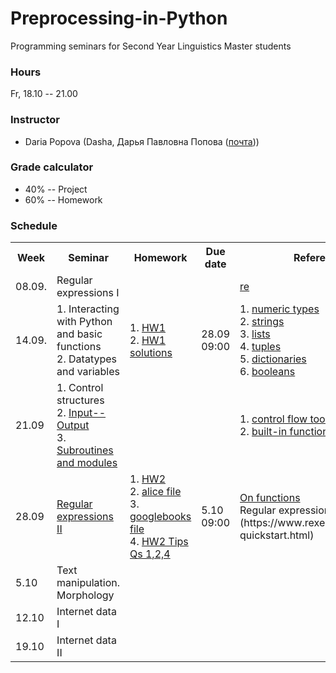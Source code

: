 # Preprocessing-in-Python

Programming seminars for Second Year Linguistics Master students

### Hours

Fr, 18.10 -- 21.00

### Instructor
* Daria Popova (Dasha, Дарья Павловна Попова ([почта](mailto:daschapopowa@gmail.com)))

### Grade calculator
* 40% -- Project
* 60% -- Homework

### Schedule
<table>
  <tr>
    <th>Week</th>
    <th>Seminar</th>
    <th>Homework</th>
    <th>Due date</th>
    <th>Reference</th>
  </tr>
   <tr>
    <td>08.09.</td>
    <td> Regular expressions I </td>
    <td></td>
    <td></td>
    <td><a href="https://docs.python.org/3.6/library/re.html">re</a>
    </td>
  </tr>
  <tr>
    <td>14.09.</td>
    <td> 1. Interacting with Python and basic functions<br>
      2. Datatypes and variables </td>
    <td>1. <a href="./preprocessingHW1.py">HW1</a><br>
    2. <a href="./preprocessinghw1answers.py">HW1 solutions</a></td>
    <td>28.09 09:00</td>
    <td>1. <a href="https://docs.python.org/3.6/library/stdtypes.html#typesnumeric">numeric types</a><br>
      2. <a href="https://docs.python.org/3.6/library/stdtypes.html#string-methods">strings</a><br>
      3. <a href="https://docs.python.org/3.6/tutorial/datastructures.html">lists</a><br>
      4. <a href="https://docs.python.org/3.6/tutorial/datastructures.html#tuples-and-sequences">tuples</a><br>
      5. <a href="https://docs.python.org/3.6/tutorial/datastructures.html#dictionaries">dictionaries</a><br>
      6. <a href="https://docs.python.org/3.6/library/stdtypes.html#boolean-operators">booleans</a>
    </td>
  </tr>
    <td>21.09</td>
    <td> 1. Control structures <br>
      2. <a href="./inputOutput.md">Input--Output</a><br>
      3. <a href="./modules.md">Subroutines and modules</a></td>
    <td></td>
    <td></td>
    <td>1. <a href="https://docs.python.org/3.6/tutorial/controlflow.html">control flow tools</a><br>
      2. <a href="https://docs.python.org/3.6/library/functions.html">built-in functions</a></td>
   </tr>
    <tr>
    <td>28.09</td>
    <td><a href="./regexpr.md">Regular expressions II</a></td>
    <td>1. <a href="./preprocessinghw2.py">HW2</a> <br>
     2. <a href="./alice.txt">alice file</a><br>
     3. <a href="./googlebooks.txt">googlebooks file</a><br>
     4. <a href="./preprocessinghw2tips.py">HW2 Tips Qs 1,2,4</a></td>
    <td>5.10 09:00</td>
    <td><a href="./onfunctions.md">On functions</a><br>
      Regular expressions cheat sheet (https://www.rexegg.com/regex-quickstart.html)
  </td>
  </tr>
    <tr>
    <td>5.10</td>
    <td>Text manipulation. Morphology</td>
    <td></td>
    <td></td>
    <td></td>
  </tr>
    <tr>
    <td>12.10</td>
    <td>Internet data I</td>
    <td></td>
    <td></td>
    <td></td>
  </tr>
    <tr>
    <td>19.10</td>
    <td>Internet data II</td>
    <td></td>
    <td></td>
    <td></td>
  </tr>
</table>
